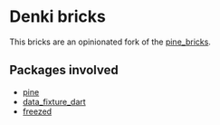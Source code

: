 # Denki bricks

This bricks are an opinionated fork of the [pine_bricks](https://github.com/MyLittleSuite/pine_bricks).

## Packages involved

- [pine](https://pub.dev/packages/pine)
- [data_fixture_dart](https://pub.dev/packages/data_fixture_dart)
- [freezed](https://pub.dev/packages/freezed)
